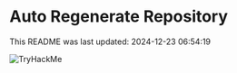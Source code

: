 # Auto Regenerate Repository

This README was last updated: 2024-12-23 06:54:19

 ![TryHackMe](https://tryhackme.com/badge/533634)